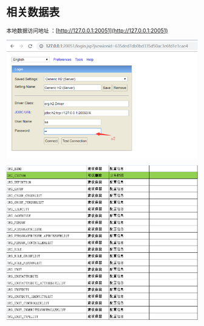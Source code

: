 # 相关数据表

本地数据访问地址 ：[http://127.0.0.1:20051](http://127.0.0.1:20051)

![](../.gitbook/assets/image%20%2878%29.png)

![](../.gitbook/assets/image%20%2849%29.png)

